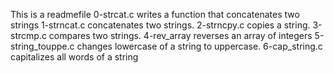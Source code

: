 This is a readmefile
0-strcat.c writes a function that concatenates two strings
1-strncat.c  concatenates two strings.
2-strncpy.c copies a string.
3-strcmp.c compares two strings.
4-rev_array reverses an array of integers
5-string_touppe.c changes lowercase of a string to uppercase.
6-cap_string.c capitalizes all words of a string
